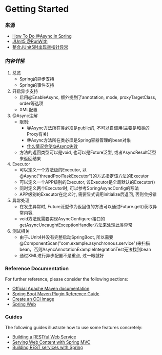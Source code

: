 # Getting Started


### 来源

* [How To Do @Async in Spring](https://www.baeldung.com/spring-async)
* [JUnit5 @RunWith](https://www.baeldung.com/junit-5-runwith)
* [整合JUnit5时出现空指针异常](https://blog.csdn.net/weixin_45088605/article/details/124470799)

### 内容详解

1. 总览
   - Spring的异步支持
   - Spring的事件支持
2. 开启异步支持
   - 启用@EnableAsync, 额外提到了annotation, mode, proxyTargetClass, order等选项
   - XML配置
3. @Async注解
   - 限制: 
     - @Async方法所在类必须是public的, 不可以自调用(主要是和类的Proxy有关)
     - @Async方法所在类必须是Spring容器管理的bean对象
     - [什么情况会使@Async失效](https://www.cnblogs.com/tsangyi/p/13303018.html)
   - 方法的返回类型可以是void, 也可以是Future泛型, 或者AsyncResult泛型来返回结果
4. Executor
   - 可以定义一个方法级的Executor, 以@Async("threadPoolTaskExecutor")的方式指定该方法的Executor
   - 可以定义一个APP级别的Executor, 该Executor是全局默认的Executor()
   - 同时定义两个Executor时, 可以参考SpringAsyncConfig的写法
   - APP级别的Executor在定义时, 需要显式调用initialize后返回, 否则会报错
5. 异常处理
   - 在发生异常时, Future泛型作为返回值的方法可以通过Future.get()获取异常内容, 
   - void方法就需要实现AsyncConfigurer接口的getAsyncUncaughtExceptionHandler方法来处理此类异常
6. 测试相关
   - 由于JUnit4并没有完整启动SpringBoot, 所以需要@ComponentScan("com.example.asynchronous.service")来扫描bean，否则AsyncAnnotationExampleIntegrationTest无法找到bean
   - 通过XML进行异步配置不是重点, 过一眼就好

### Reference Documentation
For further reference, please consider the following sections:

* [Official Apache Maven documentation](https://maven.apache.org/guides/index.html)
* [Spring Boot Maven Plugin Reference Guide](https://docs.spring.io/spring-boot/docs/2.7.8/maven-plugin/reference/html/)
* [Create an OCI image](https://docs.spring.io/spring-boot/docs/2.7.8/maven-plugin/reference/html/#build-image)
* [Spring Web](https://docs.spring.io/spring-boot/docs/2.7.8/reference/htmlsingle/#web)

### Guides
The following guides illustrate how to use some features concretely:

* [Building a RESTful Web Service](https://spring.io/guides/gs/rest-service/)
* [Serving Web Content with Spring MVC](https://spring.io/guides/gs/serving-web-content/)
* [Building REST services with Spring](https://spring.io/guides/tutorials/rest/)

